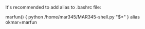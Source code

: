 It's recommended to add alias to .bashrc file:

marfun() {
    python /home/mar345/MAR345-shell.py "$*"
}
alias okmar=marfun
